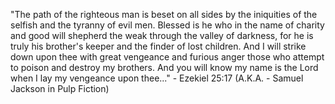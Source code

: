 "The path of the righteous man is beset on all sides by the iniquities of the selfish and the tyranny of evil men.
 Blessed is he who in the name of charity and good will shepherd the weak through the valley of darkness, for he is truly his brother's keeper and the finder of lost children.
 And I will strike down upon thee with great vengeance and furious anger those who attempt to poison and destroy my brothers.
 And you will know my name is the Lord when I lay my vengeance upon thee..."
	 - Ezekiel 25:17 (A.K.A. - Samuel Jackson in Pulp Fiction) 